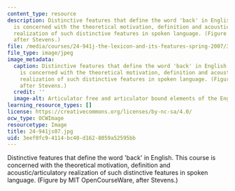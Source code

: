 ```yaml
---
content_type: resource
description: Distinctive features that define the word 'back' in English. This course
  is concerned with the theoretical motivation, definition and acoustic/articulatory
  realization of such distinctive features in spoken language. (Figure by MIT OpenCourseWare,
  after Stevens.)
file: /media/courses/24-941j-the-lexicon-and-its-features-spring-2007/3eef0fc94114bc40d1628059a52595bb_24-941js07.jpg
file_type: image/jpeg
image_metadata:
  caption: Distinctive features that define the word 'back' in English. This course
    is concerned with the theoretical motivation, definition and acoustic/articulatory
    realization of such distinctive features in spoken language. (Figure by MIT OpenCourseWare,
    after Stevens.)
  credit: ''
  image-alt: Articulator free and articulator bound elements of the English word 'back.'
learning_resource_types: []
license: https://creativecommons.org/licenses/by-nc-sa/4.0/
ocw_type: OCWImage
resourcetype: Image
title: 24-941js07.jpg
uid: 3eef0fc9-4114-bc40-d162-8059a52595bb
---
```

Distinctive features that define the word 'back' in English. This course is concerned with the theoretical motivation, definition and acoustic/articulatory realization of such distinctive features in spoken language. (Figure by MIT OpenCourseWare, after Stevens.)